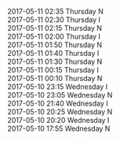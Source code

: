2017-05-11 02:35 Thursday  N  
2017-05-11 02:30 Thursday  I  
2017-05-11 02:15 Thursday  N  
2017-05-11 02:00 Thursday  I  
2017-05-11 01:50 Thursday  N  
2017-05-11 01:40 Thursday  I  
2017-05-11 01:30 Thursday  N  
2017-05-11 00:15 Thursday  I  
2017-05-11 00:10 Thursday  N  
2017-05-10 23:15 Wednesday  I  
2017-05-10 23:05 Wednesday  N  
2017-05-10 21:40 Wednesday  I  
2017-05-10 20:25 Wednesday  N  
2017-05-10 20:20 Wednesday  I  
2017-05-10 17:55 Wednesday  N  
